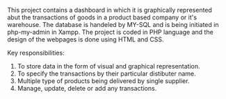 This project contains a dashboard in which it is graphically represented abut the transactions of goods in a product based company or it's warehouse.
The database is handeled by MY-SQL and is being initiated in php-my-admin in Xampp.
The project is coded in PHP language and the design of the webpages is done using HTML and CSS.

Key responsibilities:
1. To store data in the form of visual and graphical representation.
2. To specify the transactions by their particular distibuter name.
3. Multiple type of products being delivered by single supplier.
4. Manage, update, delete or add any transactions.
